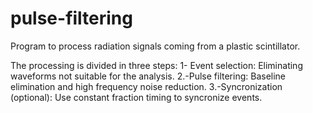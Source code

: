 # pulse-filtering

Program to process radiation signals coming from a plastic scintillator. 

The processing is divided in three steps:
 1- Event selection: Eliminating waveforms not suitable for the analysis.
 2.-Pulse filtering: Baseline elimination and high frequency noise reduction.
 3.-Syncronization (optional): Use constant fraction timing to syncronize events.
 
